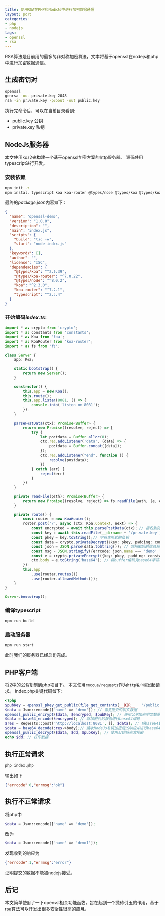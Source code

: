 ```yaml
---
title: 使用RSA在PHP和NodeJs中进行加密数据通信
layout: post
categories:
- php
- nodejs
tags:
- openssl
- rsa
---
```

RSA算法是目前用的最多的非对称加密算法，文本将基于openssl在nodejs和php中进行加密数据通信。

## 生成密钥对
```bash
openssl
genrsa -out private.key 2048
rsa -in private.key -pubout -out public.key
```
执行完命令后，可以在当前目录看到:
+ public.key 公钥
+ private.key 私钥

## NodeJs服务器
本文使用koa2来构建一个基于openssl加密方案的http服务器。
源码使用typescript进行开发。
### 安装依赖
```bash
npm init -y
npm install typescript koa koa-router @types/node @types/koa @types/koa-router --save
```
最终的*package.json*内容如下：

```json
{
  "name": "openssl-demo",
  "version": "1.0.0",
  "description": "",
  "main": "index.js",
  "scripts": {
    "build": "tsc -w",
    "start": "node index.js"
  },
  "keywords": [],
  "author": "",
  "license": "ISC",
  "dependencies": {
    "@types/koa": "^2.0.39",
    "@types/koa-router": "^7.0.22",
    "@types/node": "^8.0.2",
    "koa": "^2.3.0",
    "koa-router": "^7.2.1",
    "typescript": "^2.3.4"
  }
}
```
### 开始编码*index.ts*:

```typescript
import * as crypto from 'crypto';
import * as constants from 'constants';
import * as Koa from 'koa';
import * as KoaRouter from 'koa-router';
import * as fs from 'fs';

class Server {
    app: Koa;

    static bootstrap() {
        return new Server();
    }

    constructor() {
        this.app = new Koa();
        this.route();
        this.app.listen(8081, () => {
            console.info('listen on 8081');
        });
    }

    parsePostData(ctx): Promise<Buffer> {
        return new Promise((resolve, reject) => {
            try {
                let postdata = Buffer.alloc(0);
                ctx.req.addListener('data', (data) => {
                    postdata = Buffer.concat([data]);
                });
                ctx.req.addListener("end", function () {
                    resolve(postdata);
                })
            } catch (err) {
                reject(err)
            }
        })
    }

    private readFile(path): Promise<Buffer> {
        return new Promise((resolve, reject) => fs.readFile(path, (e, data) => e ? reject(e) : resolve(data)));
    }

    private route() {
        const router = new KoaRouter();
        router.post('/', async (ctx: Koa.Context, next) => {
            const encrypted = await this.parsePostData(ctx); // 接收到的经过base64编码后的加密数据
            const key = await this.readFile(__dirname + '/private.key');//读取私钥
            const pkey = key.toString();// 字符串形式的私钥
            const data = crypto.privateDecrypt({key: pkey, padding: constants.RSA_PKCS1_PADDING}, new Buffer(encrypted.toString(), 'base64')); // 使用私钥解密Buffer
            const json = JSON.parse(data.toString()); // 将解密后的信息解码为json对象
            const msg = JSON.stringify({errcode: json.name === 'demo' ? 0 : 1, errmsg: json.name === 'demo' ? 'ok' : 'error'}); // 需要返回的明文数据
            const e = crypto.privateEncrypt({key: pkey, padding: constants.RSA_PKCS1_PADDING}, new Buffer(msg)); // 使用私钥加密返回数据
            ctx.body = e.toString('base64'); // 将buffer编码为base64字符串后返回
        });
        this.app
            .use(router.routes())
            .use(router.allowedMethods());
    }
}

Server.bootstrap();
```
### 编译typescript
```bash
npm run build
```
### 启动服务器
```bash
npm run start
```
此时我们的服务器已经启动完成。

## PHP客户端
将2中的*公钥*复制到php项目下。
本文使用`rmccue/requests`作为`http客户端`发起请求。
index.php关键代码如下:

```php
<?php
$pubKey = openssl_pkey_get_public(file_get_contents(__DIR__ . '/public.key')); // 读取公钥
$data = Json::encode(['name' => 'demo']); // 需要提交的明文数据
openssl_public_encrypt($data, $encryped, $pubKey); // 使用公钥加密明文数据
$data = base64_encode($encryped); // 将加密后的数据进行base64编码
$res = Requests::post('http://localhost:8081', [], $data); // 将base64数据提交到NodeJs
$data = base64_decode($res->body);// 接收NodeJs私钥加密后的响应并进行base64解码
openssl_public_decrypt($data, $dd, $pubKey); // 使用公钥将密文解密
echo $dd; // 打印数据
```

## 执行正常请求
```bash
php index.php
```
输出如下
```json
{"errcode":0,"errmsg":"ok"}
```

## 执行不正常请求
将php中
```php
$data = Json::encode(['name' => 'demo']);
```
改为
```php
$data = Json::encode(['name' => 'demo1']);
```
发现收到的响应为
```json
{"errcode":1,"errmsg":"error"}
```
证明提交的数据不能被nodejs接受。

## 后记
本文简单使用了一下openssl相关功能函数，旨在起到一个抛砖引玉的作用，基于rsa算法可以开发出很多安全性很高的应用。